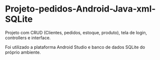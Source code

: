 # Projeto-pedidos-Android-Java-xml-SQLite
Projeto com CRUD (Clientes, pedidos, estoque, produto), tela de login, controllers e interface.

Foi utilizado a plataforma Android Studio e banco de dados SQLite do próprio ambiente.
